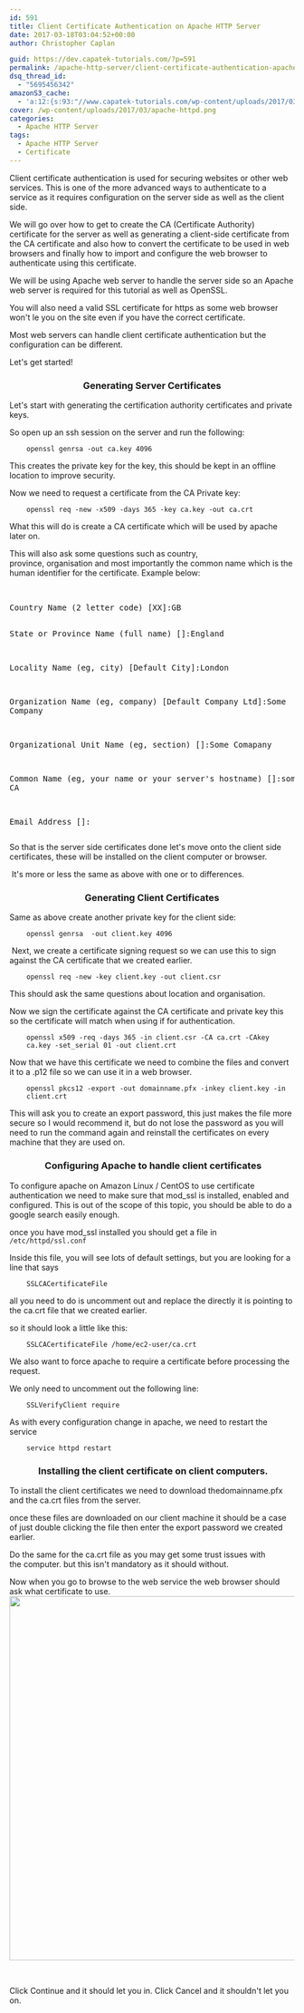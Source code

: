 ```yaml
---
id: 591
title: Client Certificate Authentication on Apache HTTP Server
date: 2017-03-18T03:04:52+00:00
author: Christopher Caplan

guid: https://dev.capatek-tutorials.com/?p=591
permalink: /apache-http-server/client-certificate-authentication-apache-2-4/
dsq_thread_id:
  - "5695456342"
amazonS3_cache:
  - 'a:12:{s:93:"//www.capatek-tutorials.com/wp-content/uploads/2017/03/Screen-Shot-2017-03-18-at-02.51.13.png";i:603;s:102:"//www.capatek-tutorials.com/wp-content/uploads/2017/03/Screen-Shot-2017-03-18-at-02.51.13-1024x514.png";i:603;s:101:"//www.capatek-tutorials.com/wp-content/uploads/2017/03/Screen-Shot-2017-03-18-at-02.51.13-300x151.png";i:603;s:93:"//www.CAPATEK-TUTORIALS.COM/wp-content/uploads/2017/03/Screen-Shot-2017-03-18-at-02.51.13.png";i:603;s:102:"//www.CAPATEK-TUTORIALS.COM/wp-content/uploads/2017/03/Screen-Shot-2017-03-18-at-02.51.13-1024x514.png";i:603;s:101:"//www.CAPATEK-TUTORIALS.COM/wp-content/uploads/2017/03/Screen-Shot-2017-03-18-at-02.51.13-300x151.png";i:603;s:93:"//www.Capatek-tutorials.com/wp-content/uploads/2017/03/Screen-Shot-2017-03-18-at-02.51.13.png";i:603;s:102:"//www.Capatek-tutorials.com/wp-content/uploads/2017/03/Screen-Shot-2017-03-18-at-02.51.13-1024x514.png";i:603;s:101:"//www.Capatek-tutorials.com/wp-content/uploads/2017/03/Screen-Shot-2017-03-18-at-02.51.13-300x151.png";i:603;s:93:"//dev.capatek-tutorials.com/wp-content/uploads/2017/03/Screen-Shot-2017-03-18-at-02.51.13.png";i:603;s:101:"//dev.capatek-tutorials.com/wp-content/uploads/2017/03/Screen-Shot-2017-03-18-at-02.51.13-300x151.png";i:603;s:102:"//dev.capatek-tutorials.com/wp-content/uploads/2017/03/Screen-Shot-2017-03-18-at-02.51.13-1024x514.png";i:603;}'
cover: /wp-content/uploads/2017/03/apache-httpd.png
categories:
  - Apache HTTP Server
tags:
  - Apache HTTP Server
  - Certificate
---
```

Client certificate authentication is used for securing websites or other web services. This is one of the more advanced ways to authenticate to a service as it requires configuration on the server side as well as the client side.

We will go over how to get to create the CA (Certificate Authority) certificate for the server as well as generating a client-side certificate from the CA certificate and also how to convert the certificate to be used in web browsers and finally how to import and configure the web browser to authenticate using this certificate.

We will be using Apache web server to handle the server side so an Apache web server is required for this tutorial as well as OpenSSL.

You will also need a valid SSL certificate for https as some web browser won't le you on the site even if you have the correct certificate.

Most web servers can handle client certificate authentication but the configuration can be different.

Let's get started!
<h3 style="text-align: center;">Generating Server Certificates</h3>
Let's start with generating the certification authority certificates and private keys.

So open up an ssh session on the server and run the following:
<p style="text-align: left; padding-left: 30px;"><code>openssl genrsa -out ca.key 4096</code></p>
<p style="text-align: left;">This creates the private key for the key, this should be kept in an offline location to improve security.</p>
<p style="text-align: left;">Now we need to request a certificate from the CA Private key:</p>
<p style="text-align: left; padding-left: 30px;"><code>openssl req -new -x509 -days 365 -key ca.key -out ca.crt</code></p>
<p style="text-align: left;">What this will do is create a CA certificate which will be used by apache later on.</p>
<p style="text-align: left;">This will also ask some questions such as country, province, organisation and most importantly the common name which is the human identifier for the certificate. Example below:</p>
&nbsp;
<pre>Country Name (2 letter code) [XX]:GB

State or Province Name (full name) []:England

Locality Name (eg, city) [Default City]:London

Organization Name (eg, company) [Default Company Ltd]:Some Company

Organizational Unit Name (eg, section) []:Some Comapany

Common Name (eg, your name or your server's hostname) []:some company CA

Email Address []:</pre>
<p style="text-align: left;">So that is the server side certificates done let's move onto the client side certificates, these will be installed on the client computer or browser.</p>
<p style="text-align: left;"> It's more or less the same as above with one or to differences.</p>

<h3 style="text-align: center;">Generating Client Certificates</h3>
Same as above create another private key for the client side:
<p style="padding-left: 30px;"><code>openssl genrsa  -out client.key 4096</code></p>
<p style="text-align: left;"> Next, we create a certificate signing request so we can use this to sign against the CA certificate that we created earlier.</p>
<p style="text-align: left; padding-left: 30px;"><code>openssl req -new -key client.key -out client.csr</code></p>
<p style="text-align: left;">This should ask the same questions about location and organisation.</p>
<p style="text-align: left;">Now we sign the certificate against the CA certificate and private key this so the certificate will match when using if for authentication.</p>
<p style="text-align: left; padding-left: 30px;"><code>openssl x509 -req -days 365 -in client.csr -CA ca.crt -CAkey ca.key -set_serial 01 -out client.crt</code></p>
<p style="text-align: left;">Now that we have this certificate we need to combine the files and convert it to a .p12 file so we can use it in a web browser.</p>
<p style="text-align: left; padding-left: 30px;"><code>openssl pkcs12 -export -out domainname.pfx -inkey client.key -in client.crt</code></p>
<p style="text-align: left;">This will ask you to create an export password, this just makes the file more secure so I would recommend it, but do not lose the password as you will need to run the command again and reinstall the certificates on every machine that they are used on.</p>

<h3 style="text-align: center;"> Configuring Apache to handle client certificates</h3>
To configure apache on Amazon Linux / CentOS to use certificate authentication we need to make sure that mod_ssl is installed, enabled and configured. This is out of the scope of this topic, you should be able to do a google search easily enough.

once you have mod_ssl installed you should get a file in <code>/etc/httpd/ssl.conf</code>

Inside this file, you will see lots of default settings, but you are looking for a line that says
<p class="p1" style="padding-left: 30px;"><span class="s1"><code>SSLCACertificateFile</code></span></p>
<p class="p1">all you need to do is uncomment out and replace the directly it is pointing to the ca.crt file that we created earlier.</p>
<p class="p1">so it should look a little like this:</p>
<p class="p1" style="padding-left: 30px;"><span class="s1"><code>SSLCACertificateFile /home/ec2-user/ca.crt</code></span></p>
<p class="p1">We also want to force apache to require a certificate before processing the request.</p>
<p class="p1">We only need to uncomment out the following line:</p>
<p class="p1" style="padding-left: 30px;"><span class="s1"><code>SSLVerifyClient require</code></span></p>
<p class="p1">As with every configuration change in apache, we need to restart the service</p>
<p class="p1" style="padding-left: 30px;"><code>service httpd restart</code></p>

<h3 class="p1" style="text-align: center;"> Installing the client certificate on client computers.</h3>
To install the client certificates we need to download thedomainname.pfx and the ca.crt files from the server.

once these files are downloaded on our client machine it should be a case of just double clicking the file then enter the export password we created earlier.

Do the same for the ca.crt file as you may get some trust issues with the computer. but this isn't mandatory as it should without.

Now when you go to browse to the web service the web browser should ask what certificate to use.<img class="size-full wp-image-603 aligncenter" src="https://www.capatek-tutorials.com/uploads/2017/03/Screen-Shot-2017-03-18-at-02.51.13.png" alt="" width="1280" height="643" />

&nbsp;

Click Continue and it should let you in. Click Cancel and it shouldn't let you on.